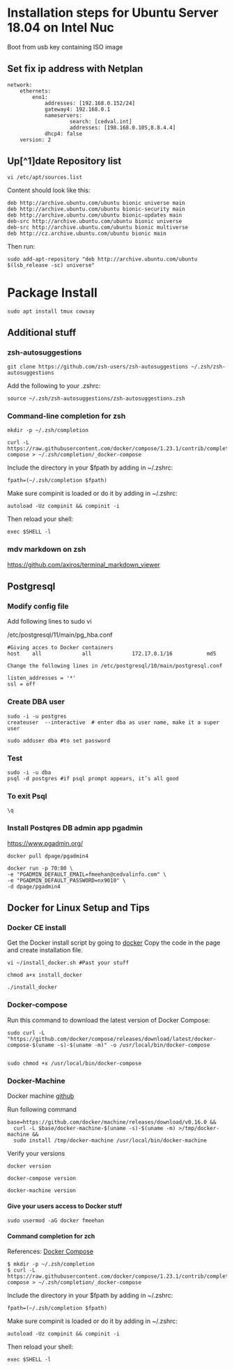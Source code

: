 # Installation steps for Ubuntu Server 18.04 on Intel Nuc

Boot from usb key containing ISO image

## Set fix ip address with Netplan
```
network:
    ethernets:
        eno1:
            addresses: [192.168.0.152/24]
            gateway4: 192.168.0.1
            nameservers:
                    search: [cedval.int]
                    addresses: [198.168.0.105,8.8.4.4]
            dhcp4: false
    version: 2
```

## Up[^1]date Repository list
```
vi /etc/apt/sources.list
```
Content should look like this:
```
deb http://archive.ubuntu.com/ubuntu bionic universe main
deb http://archive.ubuntu.com/ubuntu bionic-security main
deb http://archive.ubuntu.com/ubuntu bionic-updates main
deb-src http://archive.ubuntu.com/ubuntu bionic universe
deb-src http://archive.ubuntu.com/ubuntu bionic multiverse
deb http://cz.archive.ubuntu.com/ubuntu bionic main
```

Then run:
```
sudo add-apt-repository "deb http://archive.ubuntu.com/ubuntu $(lsb_release -sc) universe"
```

# Package Install
```
sudo apt install tmux cowsay
```
## Additional stuff

### zsh-autosuggestions

```
git clone https://github.com/zsh-users/zsh-autosuggestions ~/.zsh/zsh-autosuggestions

```

Add the following to your .zshrc:

```
source ~/.zsh/zsh-autosuggestions/zsh-autosuggestions.zsh
```

### Command-line completion for zsh

```
mkdir -p ~/.zsh/completion

curl -L https://raw.githubusercontent.com/docker/compose/1.23.1/contrib/completion/zsh/_docker-compose > ~/.zsh/completion/_docker-compose
```

Include the directory in your $fpath by adding in ~/.zshrc:
```
fpath=(~/.zsh/completion $fpath)
```
Make sure compinit is loaded or do it by adding in ~/.zshrc:
```
autoload -Uz compinit && compinit -i
```

Then reload your shell:

```
exec $SHELL -l
```

### mdv markdown on zsh
https://github.com/axiros/terminal_markdown_viewer

## Postgresql

### Modify config file

Add following lines to sudo vi

 /etc/postgresql/11/main/pg_hba.conf

```
#Giving acces to Docker containers
host    all             all             172.17.0.1/16           md5

Change the following lines in /etc/postgresql/10/main/postgresql.conf

listen_addresses = '*'
ssl = off
```

### Create DBA user
```
sudo -i -u postgres
createuser  --interactive  # enter dba as user name, make it a super user

sudo adduser dba #to set password
```
### Test

```
sudo -i -u dba
psql -d postgres #if psql prompt appears, it’s all good
```


### To exit Psql
```
\q
```
### Install Postqres DB admin app  pgadmin

https://www.pgadmin.org/

```
docker pull dpage/pgadmin4

docker run -p 70:80 \
-e "PGADMIN_DEFAULT_EMAIL=fmeehan@cedvalinfo.com" \
-e "PGADMIN_DEFAULT_PASSWORD=nx9010" \
-d dpage/pgadmin4
```

## Docker for Linux Setup and Tips

### Docker CE install

Get the Docker install script by going to [docker](https://get.docker.com/)
Copy the code in the page and create installation file.

```
vi ~/install_docker.sh #Past your stuff

chmod a+x install_docker

./install_docker
```

### Docker-compose


Run this command to download the latest version of Docker Compose:


```
sudo curl -L "https://github.com/docker/compose/releases/download/latest/docker-compose-$(uname -s)-$(uname -m)" -o /usr/local/bin/docker-compose


sudo chmod +x /usr/local/bin/docker-compose
```
### Docker-Machine

Docker machine [github](http://github.com/docker/machine/releases)  


Run following command
```
base=https://github.com/docker/machine/releases/download/v0.16.0 &&
  curl -L $base/docker-machine-$(uname -s)-$(uname -m) >/tmp/docker-machine &&
  sudo install /tmp/docker-machine /usr/local/bin/docker-machine
```

Verify your versions

```
docker version

docker-compose version

docker-machine version
```

#### Give your users access to Docker stuff
```
sudo usermod -aG docker fmeehan
```

#### Command completion for zch

References: [Docker Compose](https://docs.docker.com/compose/completion/)

```
$ mkdir -p ~/.zsh/completion
$ curl -L https://raw.githubusercontent.com/docker/compose/1.23.1/contrib/completion/zsh/_docker-compose > ~/.zsh/completion/_docker-compose
```
Include the directory in your $fpath by adding in ~/.zshrc:

```
fpath=(~/.zsh/completion $fpath)
```

Make sure compinit is loaded or do it by adding in ~/.zshrc:

```
autoload -Uz compinit && compinit -i
```

Then reload your shell:
```
exec $SHELL -l
```
